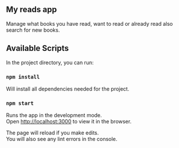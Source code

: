 ## My reads app

Manage what books you have read, want to read or already read also search for new books.

## Available Scripts

In the project directory, you can run:

### `npm install`

Will install all dependencies needed for the project.

### `npm start`

Runs the app in the development mode.<br />
Open [http://localhost:3000](http://localhost:3000) to view it in the browser.

The page will reload if you make edits.<br />
You will also see any lint errors in the console.
